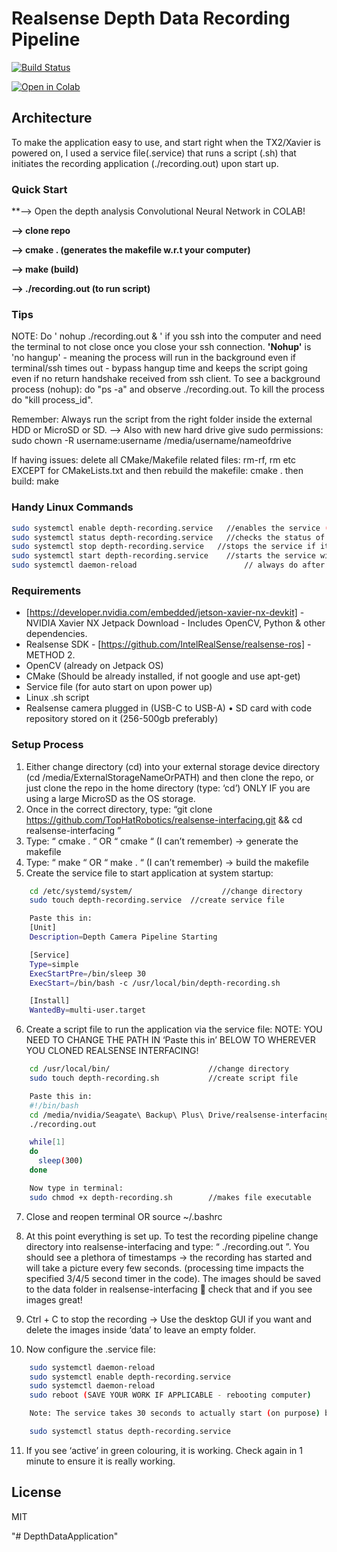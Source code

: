 # Realsense Depth Data Recording Pipeline

[![Build Status](https://travis-ci.org/joemccann/dillinger.svg?branch=master)](https://travis-ci.org/joemccann/dillinger)

[![Open in Colab](https://colab.research.google.com/assets/colab-badge.svg)](https://colab.research.google.com/github/MaahirG/DepthDataApplication/blob/master/DepthCNN.ipynb)

## Architecture
To make the application easy to use, and start right when the TX2/Xavier is powered on, I used a service file(.service) that runs a script (.sh) that initiates the recording application (./recording.out) upon start up.

### Quick Start
**--> Open the depth analysis Convolutional Neural Network in COLAB!

**--> clone repo**

**--> cmake . (generates the makefile w.r.t your computer)**

**--> make (build)**

**--> ./recording.out (to run script)** 

### Tips
NOTE: Do ' nohup ./recording.out & ' if you ssh into the computer and need the terminal to not close once you close your ssh connection. **'Nohup'** is 'no hangup' - meaning the process will run in the background even if terminal/ssh times out - bypass hangup time and keeps the script going even if no return handshake received from ssh client. To see a background process (nohup): do "ps -a" and observe ./recording.out. To kill the process do "kill process_id".

Remember: Always run the script from the right folder inside the external HDD or MicroSD or SD.
--> Also with new hard drive give sudo permissions: sudo chown -R username:username /media/username/nameofdrive

If having issues: delete all CMake/Makefile related files: rm-rf, rm etc  EXCEPT for CMakeLists.txt and then rebuild the makefile: cmake .  then build: make

### Handy Linux Commands
```sh
sudo systemctl enable depth-recording.service	//enables the service (will run @startup)
sudo systemctl status depth-recording.service	//checks the status of the service
sudo systemctl stop depth-recording.service	  //stops the service if it is running
sudo systemctl start depth-recording.service	//starts the service without having to reboot
sudo systemctl daemon-reload			            // always do after any updates to code
```
### Requirements
* [https://developer.nvidia.com/embedded/jetson-xavier-nx-devkit] - NVIDIA Xavier NX Jetpack Download - Includes OpenCV, Python & other dependencies.
*	Realsense SDK - [https://github.com/IntelRealSense/realsense-ros] - METHOD 2.
*	OpenCV (already on Jetpack OS) 
*	CMake (Should be already installed, if not google and use apt-get)
*	Service file (for auto start on upon power up)
*	Linux .sh script
*	Realsense camera plugged in (USB-C to USB-A)
•	SD card with code repository stored on it (256-500gb preferably)


### Setup Process

1. Either change directory (cd) into your external storage device directory (cd /media/ExternalStorageNameOrPATH) and then clone the repo, or just clone the repo in the home directory (type: ‘cd’) ONLY IF you are using a large MicroSD as the OS storage.
2. Once in the correct directory, type: “git clone https://github.com/TopHatRobotics/realsense-interfacing.git && cd realsense-interfacing ” 
3. Type: “ cmake . “ OR “ cmake “   (I can’t remember) → generate the makefile
4. Type: “ make “ OR “ make . “     (I can’t remember) → build the makefile
5. Create the service file to start application at system startup:
```sh
    cd /etc/systemd/system/		               //change directory
    sudo touch depth-recording.service	//create service file

    Paste this in:
    [Unit]
    Description=Depth Camera Pipeline Starting

    [Service]
    Type=simple
    ExecStartPre=/bin/sleep 30
    ExecStart=/bin/bash -c /usr/local/bin/depth-recording.sh

    [Install]
    WantedBy=multi-user.target
```
6. Create a script file to run the application via the service file: 
NOTE: YOU NEED TO CHANGE THE PATH IN ‘Paste this in’ BELOW TO WHEREVER YOU CLONED REALSENSE INTERFACING!
```sh
    cd /usr/local/bin/			         	//change directory
    sudo touch depth-recording.sh			//create script file

    Paste this in:
    #!/bin/bash
    cd /media/nvidia/Seagate\ Backup\ Plus\ Drive/realsense-interfacing/
    ./recording.out

    while[1]
    do
      sleep(300)
    done

    Now type in terminal:
    sudo chmod +x depth-recording.sh		//makes file executable
```
7. Close and reopen terminal OR source ~/.bashrc

8. At this point everything is set up. To test the recording pipeline change directory into realsense-interfacing and type: “ ./recording.out ”. You should see a plethora of timestamps → the recording has started and will take a picture every few seconds. (processing time impacts the specified 3/4/5 second timer in the code). The images should be saved to the data folder in realsense-interfacing  check that and if you see images great!

9. Ctrl + C to stop the recording → Use the desktop GUI if you want and delete the images inside ‘data’ to leave an empty folder. 

10. Now configure the .service file: 

```sh
    sudo systemctl daemon-reload
    sudo systemctl enable depth-recording.service
    sudo systemctl daemon-reload
    sudo reboot (SAVE YOUR WORK IF APPLICABLE - rebooting computer)

    Note: The service takes 30 seconds to actually start (on purpose) because the system takes about 15 seconds to startup all prerequisite relevant processes, so it will not start recording until 30 seconds in. Should be good about 10 seconds after you get into the computer.

    sudo systemctl status depth-recording.service

```

11. If you see ‘active’ in green colouring, it is working. Check again in 1 minute to ensure it is really working.



License
----

MIT

"# DepthDataApplication" 
